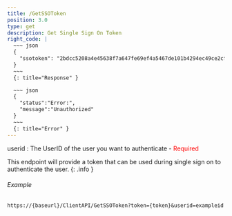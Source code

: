 ```yaml
---
title: /GetSSOToken
position: 3.0
type: get
description: Get Single Sign On Token
right_code: |
  ~~~ json
  {
    "ssotoken": "2bdcc5208a4e45638f7a647fe69ef4a5467de101b4294ec49ce2cfceb4d15aacb9b530cc220e47c0bbcb976bfcd413028ed0b6c5a252443fa2834ecf26ba4b0d"
  }
  ~~~
  {: title="Response" }

  ~~~ json
  {
    "status":"Error:",
    "message":"Unauthorized"
  }
  ~~~
  {: title="Error" }
---
```

userid
: The UserID of the user you want to authenticate - <span style="color: red">Required</span>

This endpoint will provide a token that can be used during single sign on to authenticate the user.
{: .info }

###### Example

```
https://{baseurl}/ClientAPI/GetSSOToken?token={token}&userid=exampleid
```

<!-- Lists all the photos you have access to. You can paginate by using the parameters listed above.

~~~ javascript
$.get("http://api.myapp.com/books/", { "token": "YOUR_APP_KEY"}, function(data) {
  alert(data);
});
~~~
{: title="jQuery" }

~~~ python
r = requests.get("http://api.myapp.com/books/", token="YOUR_APP_KEY")
print r.text
~~~
{: title="Python" }

~~~ javascript
var request = require("request");
request("http://api.myapp.com/books?token=YOUR_APP_KEY", function (error, response, body) {
  if (!error && response.statusCode == 200) {
    console.log(body);
  }
});
~~~
{: title="Node.js" }

~~~ bash
curl http://sampleapi.readme.com/orders?key=YOUR_APP_KEY
~~~
{: title="Curl" } -->

